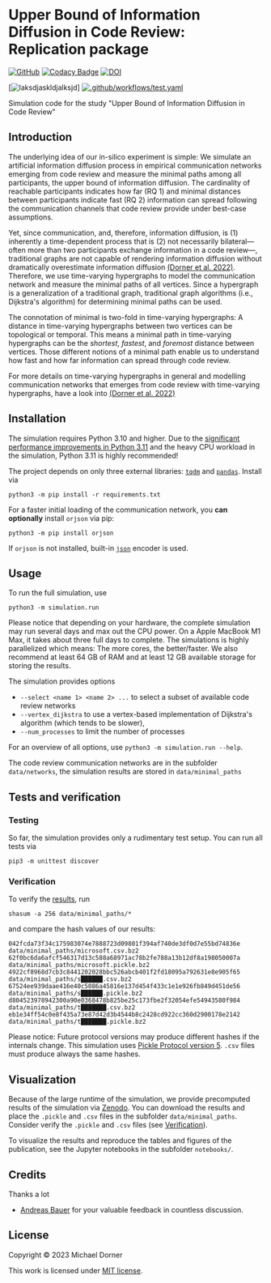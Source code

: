 # Upper Bound of Information Diffusion in Code Review: Replication package

[![GitHub](https://img.shields.io/github/license/michaeldorner/information-diffusion-boundaries-in-code-review)](./LICENSE)
[![Codacy Badge](https://app.codacy.com/project/badge/Grade/ef43d5d9b7c74ec0b211c03d91c448d8)](https://app.codacy.com/gh/michaeldorner/information-diffusion-boundaries-in-code-review/dashboard?utm_source=gh&utm_medium=referral&utm_content=&utm_campaign=Badge_grade)
[![DOI](https://zenodo.org/badge/DOI/10.5281/zenodo.7898863.svg)](https://doi.org/10.5281/zenodo.7898863)

[![laksdjaskldjalksjd](https://github.com/github/docs/actions/workflows/test.yml/badge.svg?branch=badges&event=push)]
[![.github/workflows/test.yaml](https://github.com/oscaraandersson/information-diffusion-boundaries-in-code-review/actions/workflows/test.yaml/badge.svg?branch=badges&event=push)](https://github.com/oscaraandersson/information-diffusion-boundaries-in-code-review/actions/workflows/test.yaml)



Simulation code for the study "Upper Bound of Information Diffusion in Code Review"

## Introduction

The underlying idea of our in-silico experiment is simple: We simulate an artificial information diffusion process in empirical communication networks emerging from code review and measure the minimal paths among all participants, the upper bound of information diffusion. The cardinality of reachable participants indicates how far (RQ 1) and minimal distances between participants indicate fast (RQ 2) information can spread following the communication channels that code review provide under best-case assumptions.

Yet, since communication, and, therefore, information diffusion, is (1) inherently a time-dependent process that is (2) not necessarily bilateral—often more than two participants exchange information in a code review—, traditional graphs are not capable of rendering information diffusion without dramatically overestimate information diffusion [(Dorner et al. 2022)](https://dl.acm.org/doi/abs/10.1145/3544902.3546254). Therefore, we use time-varying hypergraphs to model the communication network and measure the minimal paths of all vertices. Since a hypergraph is a generalization of a traditional graph, traditional graph algorithms (i.e., Dijkstra's algorithm) for determining minimal paths can be used.

The connotation of minimal is two-fold in time-varying hypergraphs: A distance in time-varying hypergraphs between two vertices can be topological or temporal. This means a minimal path in time-varying hypergraphs can be the _shortest_, _fastest_, and _foremost_ distance between vertices. Those different notions of a minimal path enable us to understand how fast and how far information can spread through code review.

For more details on time-varying hypergraphs in general and modelling communication networks that emerges from code review with time-varying hypergraphs, have a look into [(Dorner et al. 2022)](https://dl.acm.org/doi/abs/10.1145/3544902.3546254)

## Installation

The simulation requires Python 3.10 and higher. Due to the [significant performance improvements in Python 3.11](https://docs.python.org/3/whatsnew/3.11.html#whatsnew311-faster-cpython) and the heavy CPU workload in the simulation, Python 3.11 is highly recommended! 

The project depends on only three external libraries: [`tqdm`](https://github.com/tqdm/tqdm) and [`pandas`](https://pandas.pydata.org). Install via

```
python3 -m pip install -r requirements.txt
```

For a faster initial loading of the communication network, you **can optionally** install `orjson` via pip:

```
python3 -m pip install orjson
```

If `orjson` is not installed, built-in [`json`](https://docs.python.org/3/library/json.html) encoder is used.

## Usage

To run the full simulation, use

```
python3 -m simulation.run
```

Please notice that depending on your hardware, the complete simulation may run several days and max out the CPU power. On a Apple MacBook M1 Max, it takes about three full days to complete. The simulations is highly parallelized which means: The more cores, the better/faster. We also recommend at least 64 GB of RAM and at least 12 GB available storage for storing the results.

The simulation provides options

- `--select <name 1> <name 2> ...` to select a subset of available code review networks
- `--vertex_dijkstra` to use a vertex-based implementation of Dijkstra's algorithm (which tends to be slower),
- `--num_processes` to limit the number of processes

For an overview of all options, use `python3 -m simulation.run --help`.

The code review communication networks are in the subfolder `data/networks`, the simulation results are stored in `data/minimal_paths`

## Tests and verification

### Testing

So far, the simulation provides only a rudimentary test setup. You can run all tests via

```
pip3 -m unittest discover
```

### Verification

To verify the [results](https://doi.org/10.5281/zenodo.7898863), run

```
shasum -a 256 data/minimal_paths/*                      
```

and compare the hash values of our results:

```
042fcda73f34c175983074e7888723d09801f394af740de3df0d7e55bd74836e  data/minimal_paths/microsoft.csv.bz2
62f0bc6da6afcf546317d13c588a68971ac78b2fe788a13b12df8a198050007a  data/minimal_paths/microsoft.pickle.bz2
4922cf8968d7cb3c8441202028bbc526abcb401f2fd18095a792631e8e905f65  data/minimal_paths/s██████.csv.bz2
67524ee939daae416e40c5086a45816e137d454f433c1e1e926fb849d451de56  data/minimal_paths/s██████.pickle.bz2
d804523978942300a90e0368478b825be25c173fbe2f32054efe54943580f984  data/minimal_paths/t███████.csv.bz2
eb1e34ff54c0e8f435a73e87d42d3b4544b8c2428cd922cc360d2900178e2142  data/minimal_paths/t███████.pickle.bz2
```

Please notice: Future protocol versions may produce different hashes if the internals change. This simulation uses [Pickle Protocol version 5](https://peps.python.org/pep-0574/). `.csv` files must produce always the same hashes.

## Visualization

Because of the large runtime of the simulation, we provide precomputed results of the simulation via [Zenodo](https://doi.org/10.5281/zenodo.7898863). You can download the results and place the `.pickle` and `.csv` files in the subfolder `data/minimal_paths`. Consider verify the `.pickle` and `.csv` files (see [Verification](#verification)).

To visualize the results and reproduce the tables and figures of the publication, see the Jupyter notebooks in the subfolder `notebooks/`.

## Credits

Thanks a lot

- [Andreas Bauer](https://github.com/andreas-bauer) for your valuable feedback in countless discussion.

## License

Copyright © 2023 Michael Dorner

This work is licensed under [MIT license](LICENSE).
